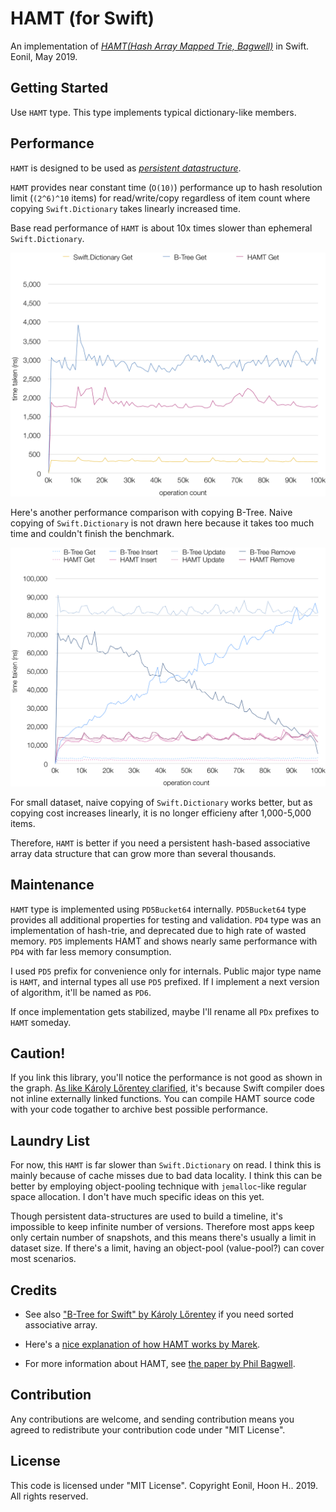 HAMT (for Swift)
=============
An implementation of [*HAMT(Hash Array Mapped Trie, Bagwell)*](https://en.wikipedia.org/wiki/Hash_array_mapped_trie) in Swift.
Eonil, May 2019.



Getting Started
------------------
Use `HAMT` type. This type implements typical dictionary-like members.



Performance
----------------
`HAMT` is designed to be used as
[*persistent datastructure*](https://en.wikipedia.org/wiki/Persistent_data_structure).

`HAMT` provides near constant time (`O(10)`) performance up to 
hash resolution limit (`(2^6)^10` items) for read/write/copy regardless of item count
where copying `Swift.Dictionary` takes linearly increased time.

Base read performance of `HAMT` is about 10x times slower than ephemeral `Swift.Dictionary`.

![Get Performance](PerfTool/Get.png)

Here's another performance comparison with copying B-Tree. 
Naive copying of `Swift.Dictionary` is not drawn here because it takes too much time 
and couldn't finish the benchmark.

![CRUD Performance](PerfTool/CRUD.png)

For small dataset, naive copying of `Swift.Dictionary` works better, but as 
copying cost increases linearly, it is no longer efficieny after 1,000-5,000 items. 

Therefore, `HAMT` is better if you need a persistent hash-based associative array
data structure that can grow more than several thousands.






Maintenance
---------------
`HAMT` type is implemented using `PD5Bucket64` internally.
`PD5Bucket64` type provides all additional properties for testing and
validation.
`PD4` type was an implementation of hash-trie, and deprecated due to
high rate of wasted memory. `PD5` implements HAMT and shows nearly
same performance with `PD4` with far less memory consumption.

I used `PD5` prefix for convenience only for internals. Public major type 
name is `HAMT`, and internal types all use `PD5` prefixed. If I implement
a next version of algorithm, it'll be named as `PD6`.

If once implementation gets stabilized, maybe I'll rename all `PDx` prefixes
to `HAMT` someday.





Caution!
----------
If you link this library, you'll notice the performance is not good as shown 
in the graph. [As like Károly Lőrentey clarified](https://github.com/attaswift/BTree#generics),
it's because Swift compiler does not inline externally linked functions.
You can compile HAMT source code with your code togather to archive
best possible performance.





Laundry List
----------------
For now, this `HAMT` is far slower than `Swift.Dictionary` on read.
I think this is mainly because of cache misses due to bad data locality.
I think this can be better by employing object-pooling technique 
with `jemalloc`-like regular space allocation. I don't have much
specific ideas on this yet.

Though persistent data-structures are used to build a timeline,
it's impossible to keep infinite number of versions. Therefore most 
apps keep only certain number of snapshots, and this means 
there's usually a limit in dataset size. If there's a limit, having an
object-pool (value-pool?) can cover most scenarios.





Credits
---------
- See also ["B-Tree for Swift" by Károly Lőrentey](https://github.com/attaswift/BTree) 
if you need sorted associative array.

- Here's a [nice explanation of how HAMT works by Marek](https://idea.popcount.org/2012-07-25-introduction-to-hamt/).

- For more information about HAMT, see
[the paper by Phil Bagwell](https://infoscience.epfl.ch/record/64398/files/idealhashtrees.pdf).



Contribution
---------------
Any contributions are welcome, and sending contribution means you agreed to redistribute
your contribution code under "MIT License".



License
---------
This code is licensed under "MIT License".
Copyright Eonil, Hoon H.. 2019.
All rights reserved.
